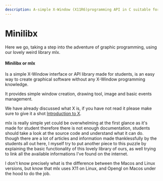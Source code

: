 ```yaml
---
description: A-simple X-Window (X11R6)programming API in C suitable for X-beginners
---
```


# Minilibx

Here we go, taking a step into the adventure of graphic programming, using our lovely weird library mlx.

#### Minilibx or mlx

Is a simple X-Window interface or API library made for students, is an easy way to create graphical software without any X-Window programming knowledge.

It provides simple window creation, drawing tool, image and basic events management.

We have already discussed what  X is, if you have not read it please make sure to give it a shot [Introduction to X](cg/introduction-to-x.md).

mlx is really simple yet could be overwhelming at the first glance as it's made for student therefore there is not enough documentation, students should take a look at the source code and understand what it can do. though there are a lot of articles and information made thanklessfully by the students all out here, I myself try to put another piece to this puzzle by  explaining the basic functionality of this lovely library of ours, as well trying to link all the available informations I've found on the internet.

I don't know precisely what is the difference between the Macos and Linux versions, but know that mlx uses X11 on Linux, and Opengl on Macos under the hood to do the job.


